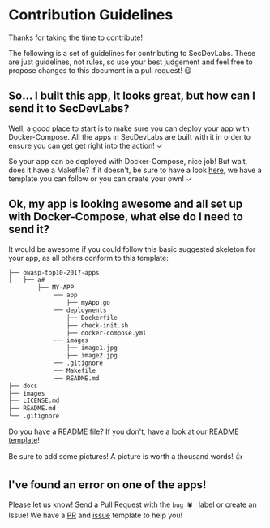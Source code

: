 # Contribution Guidelines

Thanks for taking the time to contribute!

The following is a set of guidelines for contributing to SecDevLabs. These are just guidelines, not rules, so use your best judgement and feel free to propose changes to this document in a pull request! 😃

## So... I built this app, it looks great, but how can I send it to SecDevLabs?

Well, a good place to start is to make sure you can deploy your app with Docker-Compose. All the apps in SecDevLabs are built with it in order to ensure you can get get right into the action! ✓

So your app can be deployed with Docker-Compose, nice job! But wait, does it have a Makefile? If it doesn't, be sure to have a look [here][1], we have a template you can follow or you can create your own! ✓

## Ok, my app is looking awesome and all set up with Docker-Compose, what else do I need to send it?

It would be awesome if you could follow this basic suggested skeleton for your app, as all others conform to this template:

```bash
├── owasp-top10-2017-apps
│   ├── a#
        ├── MY-APP
            ├── app
                ├── myApp.go
            ├── deployments
                ├── Dockerfile
                ├── check-init.sh
                ├── docker-compose.yml
            ├── images
                ├── image1.jpg
                ├── image2.jpg
            ├── .gitignore
            ├── Makefile
            ├── README.md
├── docs
├── images
├── LICENSE.md
├── README.md
└── .gitignore
```

Do you have a README file? If you don't, have a look at our [README template][3]!

Be sure to add some pictures! A picture is worth a thousand words! 👍

## I've found an error on one of the apps!

Please let us know! Send a Pull Request with the `bug 🕷 ` label or create an Issue! We have a [PR][4] and [issue][5] template to help you!

[1]:/docs/Makefile
[3]:/docs/README_Template.md
[4]:/docs/PR_Template.md
[5]:/docs/Issue_Template.md
